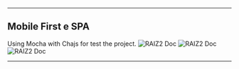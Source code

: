***

## Mobile First e SPA

  Using Mocha with Chajs for test the project.
 ![RAIZ2 Doc](https://mochajs.org/)
 ![RAIZ2 Doc](https://mocha2js.org/)
 ![RAIZ2 Doc](https://mocha3js.org/)

 ***
